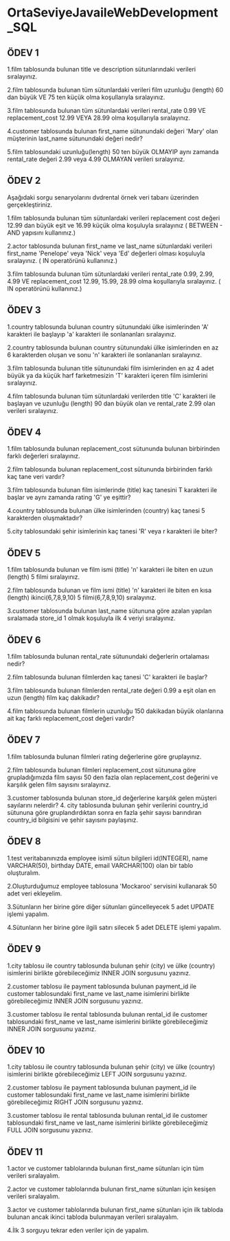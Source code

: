 # OrtaSeviyeJavaileWebDevelopment_SQL
## ÖDEV 1
1.film tablosunda bulunan title ve description sütunlarındaki verileri sıralayınız.

2.film tablosunda bulunan tüm sütunlardaki verileri film uzunluğu (length) 60 dan büyük VE 75 ten küçük olma koşullarıyla sıralayınız.

3.film tablosunda bulunan tüm sütunlardaki verileri rental_rate 0.99 VE replacement_cost 12.99 VEYA 28.99 olma koşullarıyla sıralayınız.

4.customer tablosunda bulunan first_name sütunundaki değeri 'Mary' olan müşterinin last_name sütunundaki değeri nedir?

5.film tablosundaki uzunluğu(length) 50 ten büyük OLMAYIP aynı zamanda rental_rate değeri 2.99 veya 4.99 OLMAYAN verileri sıralayınız.

## ÖDEV 2
Aşağıdaki sorgu senaryolarını dvdrental örnek veri tabanı üzerinden gerçekleştiriniz.

1.film tablosunda bulunan tüm sütunlardaki verileri replacement cost değeri 12.99 dan büyük eşit ve 16.99 küçük olma koşuluyla sıralayınız ( BETWEEN - AND yapısını kullanınız.)

2.actor tablosunda bulunan first_name ve last_name sütunlardaki verileri first_name 'Penelope' veya 'Nick' veya 'Ed' değerleri olması koşuluyla sıralayınız. ( IN operatörünü kullanınız.)

3.film tablosunda bulunan tüm sütunlardaki verileri rental_rate 0.99, 2.99, 4.99 VE replacement_cost 12.99, 15.99, 28.99 olma koşullarıyla sıralayınız. ( IN operatörünü kullanınız.)

## ÖDEV 3
1.country tablosunda bulunan country sütunundaki ülke isimlerinden 'A' karakteri ile başlayıp 'a' karakteri ile sonlananları sıralayınız.

2.country tablosunda bulunan country sütunundaki ülke isimlerinden en az 6 karakterden oluşan ve sonu 'n' karakteri ile sonlananları sıralayınız.

3.film tablosunda bulunan title sütunundaki film isimlerinden en az 4 adet büyük ya da küçük harf farketmesizin 'T' karakteri içeren film isimlerini sıralayınız.

4.film tablosunda bulunan tüm sütunlardaki verilerden title 'C' karakteri ile başlayan ve uzunluğu (length) 90 dan büyük olan ve rental_rate 2.99 olan verileri sıralayınız.

## ÖDEV 4
1.film tablosunda bulunan replacement_cost sütununda bulunan birbirinden farklı değerleri sıralayınız.

2.film tablosunda bulunan replacement_cost sütununda birbirinden farklı kaç tane veri vardır?

3.film tablosunda bulunan film isimlerinde (title) kaç tanesini T karakteri ile başlar ve aynı zamanda rating 'G' ye eşittir?

4.country tablosunda bulunan ülke isimlerinden (country) kaç tanesi 5 karakterden oluşmaktadır?

5.city tablosundaki şehir isimlerinin kaç tanesi 'R' veya r karakteri ile biter?

## ÖDEV 5

1.film tablosunda bulunan ve film ismi (title) 'n' karakteri ile biten en uzun (length) 5 filmi sıralayınız.

2.film tablosunda bulunan ve film ismi (title) 'n' karakteri ile biten en kısa (length) ikinci(6,7,8,9,10) 5 filmi(6,7,8,9,10) sıralayınız.

3.customer tablosunda bulunan last_name sütununa göre azalan yapılan sıralamada store_id 1 olmak koşuluyla ilk 4 veriyi sıralayınız.

## ÖDEV 6

1.film tablosunda bulunan rental_rate sütunundaki değerlerin ortalaması nedir?

2.film tablosunda bulunan filmlerden kaç tanesi 'C' karakteri ile başlar?

3.film tablosunda bulunan filmlerden rental_rate değeri 0.99 a eşit olan en uzun (length) film kaç dakikadır?

4.film tablosunda bulunan filmlerin uzunluğu 150 dakikadan büyük olanlarına ait kaç farklı replacement_cost değeri vardır?

## ÖDEV 7

1.film tablosunda bulunan filmleri rating değerlerine göre gruplayınız.

2.film tablosunda bulunan filmleri replacement_cost sütununa göre grupladığımızda film sayısı 50 den fazla olan replacement_cost değerini ve karşılık gelen film sayısını sıralayınız.

3.customer tablosunda bulunan store_id değerlerine karşılık gelen müşteri sayılarını nelerdir? 4. city tablosunda bulunan şehir verilerini country_id sütununa göre gruplandırdıktan sonra en fazla şehir sayısı barındıran country_id bilgisini ve şehir sayısını paylaşınız.

## ÖDEV 8

1.test veritabanınızda employee isimli sütun bilgileri id(INTEGER), name VARCHAR(50), birthday DATE, email VARCHAR(100) olan bir tablo oluşturalım.

2.Oluşturduğumuz employee tablosuna 'Mockaroo' servisini kullanarak 50 adet veri ekleyelim.

3.Sütunların her birine göre diğer sütunları güncelleyecek 5 adet UPDATE işlemi yapalım.

4.Sütunların her birine göre ilgili satırı silecek 5 adet DELETE işlemi yapalım.

## ÖDEV 9

1.city tablosu ile country tablosunda bulunan şehir (city) ve ülke (country) isimlerini birlikte görebileceğimiz INNER JOIN sorgusunu yazınız.

2.customer tablosu ile payment tablosunda bulunan payment_id ile customer tablosundaki first_name ve last_name isimlerini birlikte görebileceğimiz INNER JOIN sorgusunu yazınız.

3.customer tablosu ile rental tablosunda bulunan rental_id ile customer tablosundaki first_name ve last_name isimlerini birlikte görebileceğimiz INNER JOIN sorgusunu yazınız.

## ÖDEV 10

1.city tablosu ile country tablosunda bulunan şehir (city) ve ülke (country) isimlerini birlikte görebileceğimiz LEFT JOIN sorgusunu yazınız.

2.customer tablosu ile payment tablosunda bulunan payment_id ile customer tablosundaki first_name ve last_name isimlerini birlikte görebileceğimiz RIGHT JOIN sorgusunu yazınız.

3.customer tablosu ile rental tablosunda bulunan rental_id ile customer tablosundaki first_name ve last_name isimlerini birlikte görebileceğimiz FULL JOIN sorgusunu yazınız.

## ÖDEV 11

1.actor ve customer tablolarında bulunan first_name sütunları için tüm verileri sıralayalım.

2.actor ve customer tablolarında bulunan first_name sütunları için kesişen verileri sıralayalım.

3.actor ve customer tablolarında bulunan first_name sütunları için ilk tabloda bulunan ancak ikinci tabloda bulunmayan verileri sıralayalım.

4.İlk 3 sorguyu tekrar eden veriler için de yapalım.
